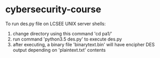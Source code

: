 # cybersecurity-course

To run des.py file on LCSEE UNIX server shells:

1) change directory using this command 'cd pa1/'
2) run command 'python3.5 des.py' to execute des.py
3) after executing, a binary file 'binarytext.bin' will have encipher DES output depending on 'plaintext.txt' contents

